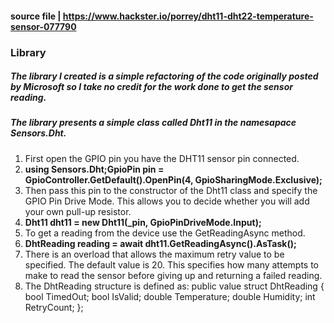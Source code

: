 #### source file | https://www.hackster.io/porrey/dht11-dht22-temperature-sensor-077790

### Library
##### The library I created is a simple refactoring of the code originally posted by Microsoft so I take no credit for the work done to get the sensor reading.

##### The library presents a simple class called Dht11 in the namesapace Sensors.Dht. 

1. First open the GPIO pin you have the DHT11 sensor pin connected.
1. **using Sensors.Dht;GpioPin pin = GpioController.GetDefault().OpenPin(4, GpioSharingMode.Exclusive);**
1. Then pass this pin to the constructor of the Dht11 class and specify the GPIO Pin Drive Mode. This allows you to decide whether you will add your own pull-up resistor.
1. **Dht11 dht11 = new Dht11(_pin, GpioPinDriveMode.Input);**
1. To get a reading from the device use the GetReadingAsync method.
1. **DhtReading reading = await dht11.GetReadingAsync().AsTask();**
1. There is an overload that allows the maximum retry value to be specified. The default value is 20. This specifies how many attempts to make to read the sensor before giving up and returning a failed reading.
1. The DhtReading structure is defined as:
public value struct DhtReading
{
  bool TimedOut;
  bool IsValid;
  double Temperature;
  double Humidity;
  int RetryCount;
};

